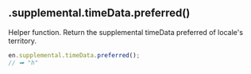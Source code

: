 ## .supplemental.timeData.preferred()

Helper function. Return the supplemental timeData preferred of locale's territory.

```javascript
en.supplemental.timeData.preferred();
// ➡ "h"
```

